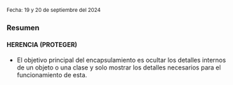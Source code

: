 <sub> Fecha: 19 y 20 de septiembre del 2024 </sub>
### Resumen

#### HERENCIA (PROTEGER)

- El objetivo principal del encapsulamiento es ocultar los detalles internos de un objeto o una clase y solo mostrar los detalles necesarios para el funcionamiento de esta.

